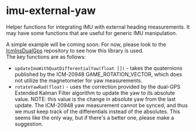 # imu-external-yaw
Helper functions for integrating IMU with external heading measurements. It may have some functions that are useful for generic IMU manipulation.

A simple example will be coming soon. For now, please look to the [IcmInsDualGps](https://github.com/copperpunk-arduino/icm-ins-dual-gps) repository to see how this library is used.<br>
The key functions are as follows:<br>
*   `updateImuWithQuatDifferentialYaw(float [])` - takes the quaternions published by the ICM-20948 GAME_ROTATION_VECTOR, which does not utilize the magnetometer for yaw measurements.
*   `rotateYawRad(float)` - uses the correction provided by the dual-GPS Extended Kalman Filter algorithm to update the yaw to its absolute value. NOTE: this value is the change in absolute yaw from the last update. The ICM-20948 yaw measurement cannot be synced, and thus we must keep track of the differentials instead of the absolutes. This seems like the only way, but if there's a better one, please make a suggestion.